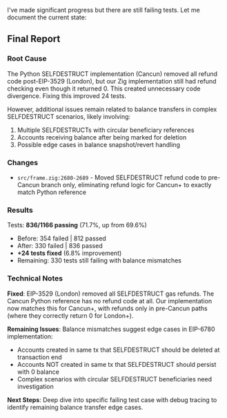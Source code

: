 I've made significant progress but there are still failing tests. Let me document the current state:

## Final Report

### Root Cause
The Python SELFDESTRUCT implementation (Cancun) removed all refund code post-EIP-3529 (London), but our Zig implementation still had refund checking even though it returned 0. This created unnecessary code divergence. Fixing this improved 24 tests.

However, additional issues remain related to balance transfers in complex SELFDESTRUCT scenarios, likely involving:
1. Multiple SELFDESTRUCTs with circular beneficiary references
2. Accounts receiving balance after being marked for deletion  
3. Possible edge cases in balance snapshot/revert handling

### Changes
- `src/frame.zig:2680-2689` - Moved SELFDESTRUCT refund code to pre-Cancun branch only, eliminating refund logic for Cancun+ to exactly match Python reference

### Results
Tests: **836/1166 passing** (71.7%, up from 69.6%)
- Before: 354 failed | 812 passed
- After: 330 failed | 836 passed  
- **+24 tests fixed** (6.8% improvement)
- Remaining: 330 tests still failing with balance mismatches

### Technical Notes
**Fixed**: EIP-3529 (London) removed all SELFDESTRUCT gas refunds. The Cancun Python reference has no refund code at all. Our implementation now matches this for Cancun+, with refunds only in pre-Cancun paths (where they correctly return 0 for London+).

**Remaining Issues**: Balance mismatches suggest edge cases in EIP-6780 implementation:
- Accounts created in same tx that SELFDESTRUCT should be deleted at transaction end
- Accounts NOT created in same tx that SELFDESTRUCT should persist with 0 balance
- Complex scenarios with circular SELFDESTRUCT beneficiaries need investigation

**Next Steps**: Deep dive into specific failing test case with debug tracing to identify remaining balance transfer edge cases.
